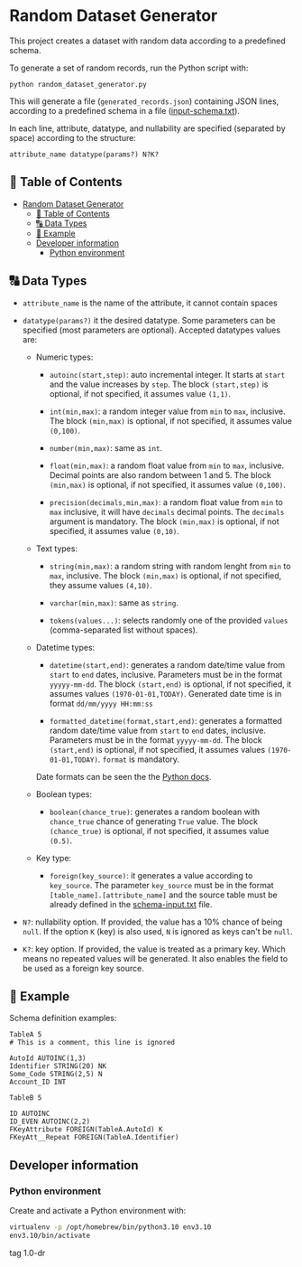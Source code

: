# Random Dataset Generator

This project creates a dataset with random data according to a predefined schema.

To generate a set of random records, run the Python script with:
```shell
python random_dataset_generator.py
```

This will generate a file (`generated_records.json`) containing JSON lines, according to a predefined schema in a file ([input-schema.txt](input-schema.txt)).

In each line, attribute, datatype, and nullability are specified (separated by space) according to the structure:

`attribute_name datatype(params?) N?K?` 

## 🧾 Table of Contents
- [Random Dataset Generator](#random-dataset-generator)
  - [🧾 Table of Contents](#-table-of-contents)
  - [🔠 Data Types](#-data-types)
  - [📎 Example](#-example)
  - [Developer information](#developer-information)
    - [Python environment](#python-environment)

## 🔠 Data Types

- `attribute_name` is the name of the attribute, it cannot contain spaces

- `datatype(params?)` it the desired datatype. Some parameters can be specified (most parameters are optional). Accepted datatypes values are:
  - Numeric types:
    - `autoinc(start,step)`: auto incremental integer. It starts at `start` and the value increases by `step`. The block `(start,step)` is optional, if not specified, it assumes value `(1,1)`.
      
    - `int(min,max)`: a random integer value from `min` to `max`, inclusive. The block `(min,max)` is optional, if not specified, it assumes value `(0,100)`.

    - `number(min,max)`: same as `int`.

    - `float(min,max)`: a random float value from `min` to `max`, inclusive. Decimal points are also random between 1 and 5. The block `(min,max)` is optional, if not specified, it assumes value `(0,100)`.
    
    - `precision(decimals,min,max)`: a random float value from `min` to `max` inclusive, it will have `decimals` decimal points. The `decimals` argument is mandatory. The block `(min,max)` is optional, if not specified, it assumes value `(0,10)`. 

  - Text types:
    - `string(min,max)`: a random string with random lenght from `min` to `max`, inclusive. The block `(min,max)` is optional, if not specified, they assume values `(4,10)`.

    - `varchar(min,max)`: same as `string`.

    - `tokens(values...)`: selects randomly one of the provided `values` (comma-separated list without spaces).

  - Datetime types:
    - `datetime(start,end)`: generates a random date/time value from `start` to `end` dates, inclusive. Parameters must be in the format `yyyyy-mm-dd`.  The block `(start,end)` is optional, if not specified, it assumes values `(1970-01-01,TODAY)`. Generated date time is in format `dd/mm/yyyy HH:mm:ss`

    - `formatted_datetime(format,start,end)`: generates a formatted random date/time value from `start` to `end` dates, inclusive. Parameters must be in the format `yyyyy-mm-dd`.  The block `(start,end)` is optional, if not specified, it assumes values `(1970-01-01,TODAY)`. `format` is mandatory.

    Date formats can be seen the the [Python docs](https://docs.python.org/3/library/datetime.html#strftime-and-strptime-format-codes).

  - Boolean types:
    - `boolean(chance_true)`: generates a random boolean with `chance_true` chance of generating `True` value. The block `(chance_true)` is optional, if not specified, it assumes value `(0.5)`.

  - Key type:
    - `foreign(key_source)`: it generates a value according to `key_source`. The parameter `key_source` must be in the format `[table_name].[attribute_name]` and the source table must be already defined in the [schema-input.txt](schema-input.txt) file.

- `N?`: nullability option. If provided, the value has a 10% chance of being `null`. If the option `K` (key) is also used, `N` is ignored as keys
        can't be `null`.
- `K?`: key option. If provided, the value is treated as a primary key. Which means no repeated values will be generated. It also enables the field to
        be used as a foreign key source.


## 📎 Example

Schema definition examples:
```
TableA 5
# This is a comment, this line is ignored

AutoId AUTOINC(1,3)
Identifier STRING(20) NK
Some_Code STRING(2,5) N
Account_ID INT

TableB 5

ID AUTOINC
ID_EVEN AUTOINC(2,2)
FKeyAttribute FOREIGN(TableA.AutoId) K
FKeyAtt__Repeat FOREIGN(TableA.Identifier) 
```

## Developer information

### Python environment

Create and activate a Python environment with:
```bash
virtualenv -p /opt/homebrew/bin/python3.10 env3.10
env3.10/bin/activate
```



tag 1.0-dr